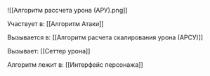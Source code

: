 ![[Алгоритм рассчета урона (АРУ).png]]

Участвует в: 
[[Алгоритм Атаки]]

Вызывается в:
[[Алгоритм расчета скалирования урона (АРСУ)]]

Вызывает:
[[Сеттер урона]]

Алгоритм лежит в:
[[Интерфейс персонажа]]